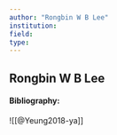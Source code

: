 ```yaml
---
author: "Rongbin W B Lee"
institution:
field:
type:
---
```


## Rongbin W B Lee
#### Bibliography:

![[@Yeung2018-ya]]